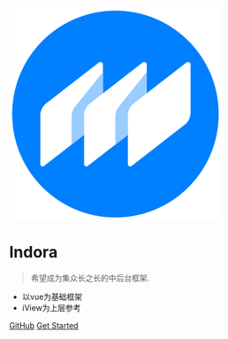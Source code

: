 ![logo](img/logo.png ':size=100x100')

# Indora

> 希望成为集众长之长的中后台框架.

* 以vue为基础框架
* iView为上层参考

[GitHub](***)
[Get Started](#quick-start)